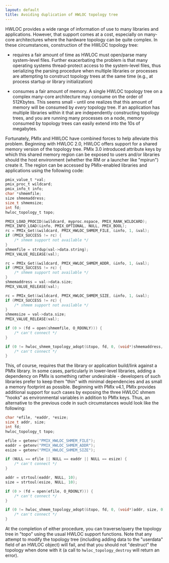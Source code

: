 ```yaml
---
layout: default
title: Avoiding duplication of HWLOC topology tree
---
```


HWLOC provides a wide range of information of use to many libraries and applications. However, that support comes at a cost, especially on many-core architectures where the hardware topology can be quite complex. In these circumstances, construction of the HWLOC topology tree:

- requires a fair amount of time as HWLOC must open/parse many system-level files. Further exacerbating the problem is that many operating systems thread-protect access to the system-level files, thus serializing the parsing procedure when multiple libraries or processes are attempting to construct topology trees at the same time (e.g., at process startup or library initialization)

- consumes a fair amount of memory. A single HWLOC topology tree on a complex many-core architecture may consume on the order of 512Kbytes. This seems small - until one realizes that this amount of memory will be consumed by _every_ topology tree. If an application has multiple libraries within it that are independently constructing topology trees, and you are running many processes on a node, memory consumed by topology trees can easily extend into the 10s of megabytes.

Fortunately, PMIx and HWLOC have combined forces to help alleviate this problem. Beginning with HWLOC 2.0, HWLOC offers support for a shared memory version of the topology tree. PMIx 3.0 introduced attribute keys by which this shared memory region can be exposed to users and/or libraries should the host environment (whether the RM or a launcher like "mpirun") create it. The region can be accessed by PMIx-enabled libraries and applications using the following code:

```c
pmix_value_t *val;
pmix_proc_t wildcard;
pmix_info_t info;
char *shmemfile;
size shmemaddress;
size_t shmemsize;
int fd;
hwloc_topology_t topo;

PMIX_LOAD_PROCID(&wildcard, myproc.nspace, PMIX_RANK_WILDCARD);
PMIX_INFO_LOAD(&info, PMIX_OPTIONAL, NULL, PMIX_BOOL);
rc = PMIx_Get(&wildcard, PMIX_HWLOC_SHMEM_FILE, &info, 1, &val);
if (PMIX_SUCCESS != rc) {
    /* shmem support not available */
}
shmemfile = strdup(val->data.string);
PMIX_VALUE_RELEASE(val);

rc = PMIx_Get(&wildcard, PMIX_HWLOC_SHMEM_ADDR, &info, 1, &val);
if (PMIX_SUCCESS != rc) {
    /* shmem support not available */
}
shmemaddress = val->data.size;
PMIX_VALUE_RELEASE(val);

rc = PMIx_Get(&wildcard, PMIX_HWLOC_SHMEM_SIZE, &info, 1, &val);
if (PMIX_SUCCESS != rc) {
    /* shmem support not available */
}
shmemsize = val->data.size;
PMIX_VALUE_RELEASE(val);

if (0 > (fd = open(shmemfile, O_RDONLY))) {
    /* can't connect */
}

if (0 != hwloc_shmem_topology_adopt(&topo, fd, 0, (void*)shmemaddress, shmemsize, 0)) {
    /* can't connect */
}
```

This, of course, requires that the library or application build/link against a PMIx library. In some cases, particularly in lower-level libraries, adding a dependency on PMIx is something rather undesirable - developers of such libraries prefer to keep them "thin" with minimal dependencies and as small a memory footprint as possible. Beginning with PMIx v4.1, PMIx provides additional support for such cases by exposing the three HWLOC shmem "hooks" as environmental variables in addition to PMIx keys. Thus, an alternative to the previous code in such circumstances would look like the following:
```c
char *efile, *eaddr, *esize;
size_t addr, size;
int fd;
hwloc_topology_t topo;

efile = getenv("PMIX_HWLOC_SHMEM_FILE");
eaddr = getenv("PMIX_HWLOC_SHMEM_ADDR");
esize = getenv("PMIX_HWLOC_SHMEM_SIZE");

if (NULL == efile || NULL == eaddr || NULL == esize) {
    /* can't connect */
}

addr = strtoul(eaddr, NULL, 10);
size = strtoul(esize, NULL, 10);

if (0 > (fd = open(efile, O_RDONLY))) {
    /* can't connect */
}

if (0 != hwloc_shmem_topology_adopt(&topo, fd, 0, (void*)addr, size, 0)) {
    /* can't connect */
}
```
At the completion of either procedure, you can traverse/query the topology tree in "topo" using the usual HWLOC support functions. Note that any attempt to modify the topology tree (including adding data to the "userdata" field of an HWLOC object) will fail, and that you should not "destruct" the topology when done with it (a call to `hwloc_topology_destroy` will return an error).
